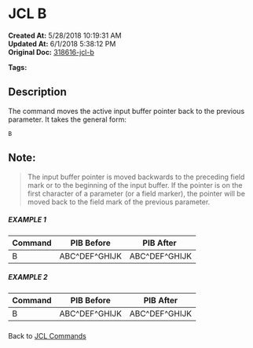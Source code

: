 # JCL B

**Created At:** 5/28/2018 10:19:31 AM  
**Updated At:** 6/1/2018 5:38:12 PM  
**Original Doc:** [318616-jcl-b](https://docs.jbase.com/45792-jcl/318616-jcl-b)  

**Tags:**
<badge text='jcl' vertical='middle' />

## Description 

The command moves the active input buffer pointer back to the previous parameter. It takes the general form:

```
B
```



## Note:


> The input buffer pointer is moved backwards to the preceding field mark or to the beginning of the input buffer. If the pointer is on the first character of a parameter (or a field marker), the pointer will be moved back to the field mark of the previous parameter.




##### EXAMPLE 1


| Command | PIB Before | PIB After  |
| --- | --- | --- |
| B<br> | ABC^DEF^GHIJK<br> | ABC^DEF^GHIJK<br> |




##### EXAMPLE 2


| Command<br> | PIB Before<br> | PIB After<br> |
| --- | --- | --- |
| B<br> | ABC^DEF^GHIJK<br> | ABC^DEF^GHIJK<br> |


### 


Back to [JCL Commands](./../jcl-commands)

